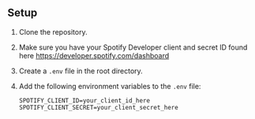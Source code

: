 ## Setup

1. Clone the repository.
2. Make sure you have your Spotify Developer client and secret ID found here https://developer.spotify.com/dashboard
3. Create a `.env` file in the root directory.
4. Add the following environment variables to the `.env` file:

   ```plaintext
   SPOTIFY_CLIENT_ID=your_client_id_here
   SPOTIFY_CLIENT_SECRET=your_client_secret_here

